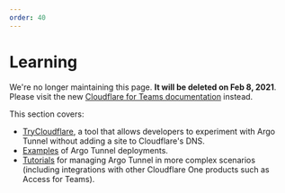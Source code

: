 ```yaml
---
order: 40
---
```


# Learning

<Aside type='warning' header='⚠️ THIS PAGE IS OUTDATED'>

We're no longer maintaining this page. **It will be deleted on Feb 8, 2021**. Please visit the new [Cloudflare for Teams documentation](https://secret.wiki/cloudflare-one/teams-docs-changes) instead.

</Aside>

This section covers:
* [TryCloudflare](/learning/trycloudflare/), a tool that allows developers to experiment with Argo Tunnel without adding a site to Cloudflare's DNS.
* [Examples](/learning/examples/) of Argo Tunnel deployments.
* [Tutorials](/learning/tutorials/) for managing Argo Tunnel in more complex scenarios (including integrations with other Cloudflare One products such as Access for Teams).